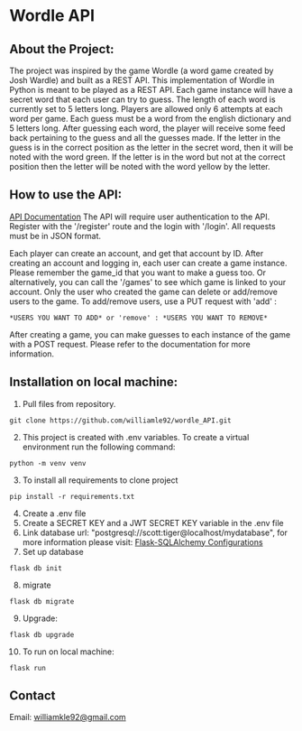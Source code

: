 # Wordle API
## About the Project: 
The project was inspired by the game Wordle (a word game created by Josh Wardle) and built as a REST API. This implementation of Wordle in Python is meant to be played as a REST API. Each game instance will have a secret word that each user can try to guess. The length of each word is currently set to 5 letters long. Players are allowed only 6 attempts at each word per game. Each guess must be a word from the english dictionary and 5 letters long. After guessing each word, the player will receive some feed back pertaining to the guess and all the guesses made. If the letter in the guess is in the correct position as the letter in the secret word, then it will be noted with the word green. If the letter is in the word but not at the correct position then the letter will be noted with the word yellow by the letter.


## How to use the API:
[API Documentation](https://documenter.getpostman.com/view/15868454/UVsEVoya)
The API will require user authentication to the API. Register with the '/register' route and the login with '/login'. All requests must be in JSON format.

Each player can create an account, and get that account by ID. After creating an account and logging in, each user can create a game instance. Please remember the game_id that you want to make a guess too. Or alternatively, you can call the '/games' to see which game is linked to your account. Only the user who created the game can delete or add/remove users to the game. To add/remove users, use a PUT request with 'add' : 
```
*USERS YOU WANT TO ADD* or 'remove' : *USERS YOU WANT TO REMOVE* 
```
After creating a game, you can make guesses to each instance of the game with a POST request. Please refer to the documentation for more information.

## Installation on local machine:
1. Pull files from repository.
``` 
git clone https://github.com/williamle92/wordle_API.git 
```
2. This project is created with .env variables. To create a virtual environment run the following command: 
```
python -m venv venv
```
3. To install all requirements to clone project
```
pip install -r requirements.txt
```
4. Create a .env file
5. Create a SECRET KEY and a JWT SECRET KEY variable in the .env file
6. Link database url: "postgresql://scott:tiger@localhost/mydatabase", for more information please visit: [Flask-SQLAlchemy Configurations](https://flask-sqlalchemy.palletsprojects.com/en/2.x/config/)
7. Set up database 
```
flask db init
```
8. migrate 
```
flask db migrate
```
9. Upgrade: 
```
flask db upgrade
```
10. To run on local machine:
```
flask run
```

## Contact
Email: williamkle92@gmail.com